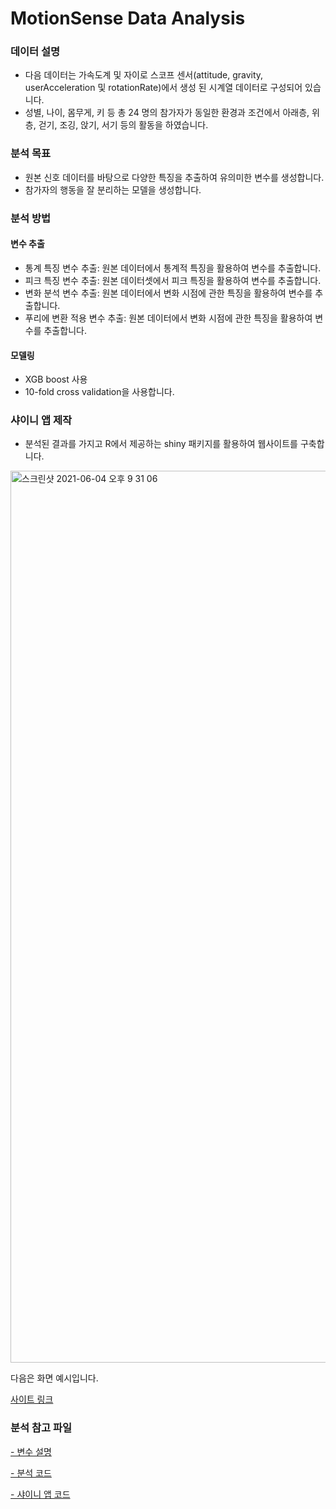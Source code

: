 # MotionSense Data Analysis

### 데이터 설명 
- 다음 데이터는 가속도계 및 자이로 스코프 센서(attitude, gravity, userAcceleration 및 rotationRate)에서 생성 된 시계열 데이터로 구성되어 있습니다.
- 성별, 나이, 몸무게, 키 등 총 24 명의 참가자가 동일한 환경과 조건에서 아래층, 위층, 걷기, 조깅, 앉기, 서기 등의 활동을 하였습니다.

### 분석 목표
- 원본 신호 데이터를 바탕으로 다양한 특징을 추출하여 유의미한 변수를 생성합니다.
- 참가자의 행동을 잘 분리하는 모델을 생성합니다.

### 분석 방법

#### 변수 추출
- 통계 특징 변수 추출: 원본 데이터에서 통계적 특징을 활용하여 변수를 추출합니다.
- 피크 특징 변수 추출: 원본 데이터셋에서 피크 특징을 활용하여 변수를 추출합니다.
- 변화 분석 변수 추출: 원본 데이터에서 변화 시점에 관한 특징을 활용하여 변수를 추출합니다.
- 푸리에 변환 적용 변수 추출: 원본 데이터에서 변화 시점에 관한 특징을 활용하여 변수를 추출합니다.

#### 모델링
- XGB boost 사용
- 10-fold cross validation을 사용합니다.


### 샤이니 앱 제작

- 분석된 결과를 가지고 R에서 제공하는 shiny 패키지를 활용하여 웹사이트를 구축합니다.

<img width="1427" alt="스크린샷 2021-06-04 오후 9 31 06" src="https://user-images.githubusercontent.com/55734436/120801507-37570b00-c57c-11eb-8f8c-ec8510e04827.png">

다음은 화면 예시입니다.

[사이트 링크](https://jaaaamj0711.shinyapps.io/shiny/)


### 분석 참고 파일

[- 변수 설명](https://github.com/jaaaamj0711/Unstructured_Data_Analysis/blob/main/mobile%20phone/%E1%84%87%E1%85%A7%E1%86%AB%E1%84%89%E1%85%AE%20%E1%84%89%E1%85%A5%E1%86%AF%E1%84%86%E1%85%A7%E1%86%BC.docx)  

[- 분석 코드](https://github.com/jaaaamj0711/Unstructured_Data_Analysis/blob/main/mobile%20phone/code_result.R)  

[- 샤이니 앱 코드](https://github.com/jaaaamj0711/Unstructured_Data_Analysis/blob/main/mobile%20phone/app.R)

